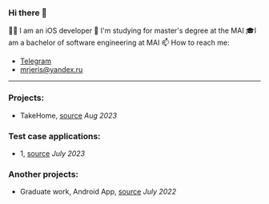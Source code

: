 ### Hi there 👋

👨‍💻 I am an iOS developer
🌱 I'm studying for master's degree at the MAI
🎓I am a bachelor of software engineering at MAI
📫 How to reach me:
* [Telegram](https://t.me/mrjeris)
* [mrjeris@yandex.ru](mailto:mrjeris@yandex.ru)
---
### Projects:
* TakeHome, [source](https://github.com/MrJeris/SwiftUITakeHome) _Aug 2023_
### Test case applications:
* 1, [source](https://github.com/MrJeris/SwiftUITakeHome) _July 2023_
### Another projects:
* Graduate work, Android App, [source](https://github.com/MrJeris/DailyPlanner) _July 2022_
